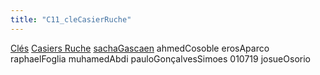 ```yaml
---
title: "C11_cleCasierRuche"
---
```


[Clés](notes/equipements/cles/C_Clés.md) [Casiers Ruche](notes/equipements/consommables/C_CasierRuche.md) [sachaGascaen](notes/equipements/utilisateurs/sachaGascaen.md)
ahmedCosoble
erosAparco
raphaelFoglia
muhamedAbdi
pauloGonçalvesSimoes
010719 josueOsorio